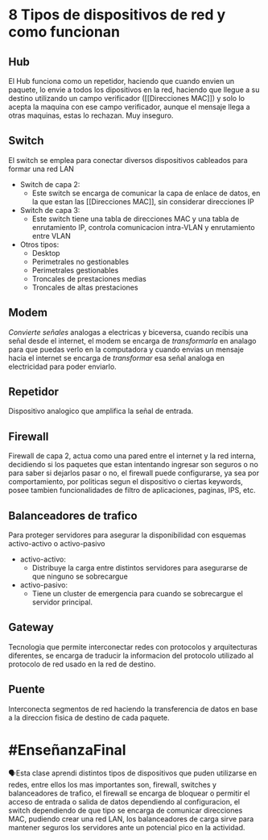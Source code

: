 # 8 Tipos de dispositivos de red y como funcionan

## Hub

El Hub funciona como un repetidor, haciendo que cuando envien un paquete, lo envie a todos los dipositivos en la red, haciendo que llegue a su destino utilizando un campo verificador ([[Direcciones MAC]]) y solo lo acepta la maquina con ese campo verificador, aunque el mensaje llega a otras maquinas, estas lo rechazan. Muy inseguro.

## Switch

El switch se emplea para conectar diversos dispositivos cableados para formar una red LAN
- Switch de capa 2:
	- Este switch se encarga de comunicar la capa de enlace de datos, en la que estan las [[Direcciones MAC]], sin considerar direcciones IP
- Switch de capa 3:
	- Este switch tiene una tabla de direcciones MAC y una tabla de enrutamiento IP, controla comunicacion intra-VLAN y enrutamiento entre VLAN
- Otros tipos:
	- Desktop
	- Perimetrales no gestionables
	- Perimetrales gestionables
	- Troncales de prestaciones medias
	- Troncales de altas prestaciones

## Modem

*Convierte señales* analogas a electricas y biceversa, cuando recibis una señal desde el internet, el modem se encarga de *transformarla* en analago para que puedas verlo en la computadora y cuando envias un mensaje hacia el internet se encarga de *transformar* esa señal analoga en electricidad para poder enviarlo. 

## Repetidor

Dispositivo analogico que amplifica la señal de entrada.

## Firewall

Firewall de capa 2, actua como una pared entre el internet y la red interna, decidiendo si los paquetes que estan intentando ingresar son seguros o no para saber si dejarlos pasar o no, el firewall puede configurarse, ya sea por comportamiento, por politicas segun el dispositivo o ciertas keywords, posee tambien funcionalidades de filtro de aplicaciones, paginas, IPS, etc.


## Balanceadores de trafico

Para proteger servidores para asegurar la disponibilidad con esquemas activo-activo o activo-pasivo
- activo-activo:
	- Distribuye la carga entre distintos servidores para asegurarse de que ninguno se sobrecargue
- activo-pasivo:
	- Tiene un cluster de emergencia para cuando se sobrecargue el servidor principal.

## Gateway

Tecnologia que permite interconectar redes con protocolos y arquitecturas diferentes, se encarga de traducir la informacion del protocolo utilizado al protocolo de red usado en la red de destino.

## Puente

Interconecta segmentos de red haciendo la transferencia de datos en base a la direccion fisica de destino de cada paquete.


# #EnseñanzaFinal 
<p>🗣️Esta clase aprendi distintos tipos de dispositivos que puden utilizarse en redes, entre ellos los mas importantes son, firewall, switches y balanceadores de trafico, el firewall se encarga de bloquear o permitir el acceso de entrada o salida de datos dependiendo al configuracion, el switch dependiendo de que tipo se encarga de comunicar direcciones MAC, pudiendo crear una red LAN, los balanceadores de carga sirve para mantener seguros los servidores ante un potencial pico en la actividad.</p>